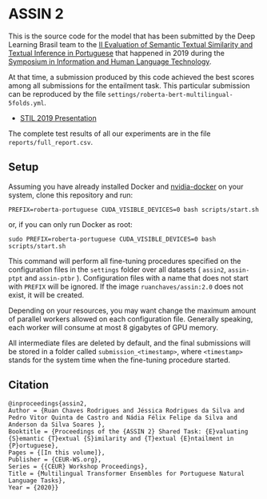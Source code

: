 ASSIN 2
=================

This is the source code for the model that has been submitted by the Deep Learning Brasil team to the 
[II Evaluation of Semantic Textual Similarity and Textual Inference in Portuguese](https://sites.google.com/view/assin2/english) 
that happened in 2019 during the [Symposium in Information and Human Language Technology](http://comissoes.sbc.org.br/ce-pln/stil2019/).

At that time, a submission produced by this code achieved the best scores among all submissions for the entailment task. This particular submission can be reproduced by the file `settings/roberta-bert-multilingual-5folds.yml`. 

* [STIL 2019 Presentation](https://github.com/ruanchaves/assin/blob/master/STIL2019_presentation.pdf)

The complete test results of all our experiments are in the file `reports/full_report.csv`. 

## Setup

Assuming you have already installed Docker and [nvidia-docker](https://github.com/NVIDIA/nvidia-docker) on your system, clone this repository and run:

```
PREFIX=roberta-portuguese CUDA_VISIBLE_DEVICES=0 bash scripts/start.sh
```

or, if you can only run Docker as root:

```
sudo PREFIX=roberta-portuguese CUDA_VISIBLE_DEVICES=0 bash scripts/start.sh
```

This command will perform all fine-tuning procedures specified on the configuration files in the `settings` folder over all datasets ( `assin2`, `assin-ptpt` and `assin-ptbr` ). Configuration files with a name that does not start with `PREFIX` will be ignored. If the image `ruanchaves/assin:2.0` does not exist, it will be created.

Depending on your resources, you may want change the maximum amount of parallel workers allowed on each configuration file. Generally speaking, each worker will consume at most 8 gigabytes of GPU memory.

All intermediate files are deleted by default, and the final submissions will be stored in a folder called `submission_<timestamp>`, where `<timestamp>` stands for the system time when the fine-tuning procedure started.

## Citation

```
@inproceedings{assin2,
Author = {Ruan Chaves Rodrigues and Jéssica Rodrigues da Silva and Pedro Vitor Quinta de Castro and Nádia Félix Felipe da Silva and Anderson da Silva Soares },
Booktitle = {Proceedings of the {ASSIN 2} Shared Task: {E}valuating {S}emantic {T}extual {S}imilarity and {T}extual {E}ntailment in {P}ortuguese},
Pages = {[In this volume]},
Publisher = {CEUR-WS.org},
Series = {{CEUR} Workshop Proceedings},
Title = {Multilingual Transformer Ensembles for Portuguese Natural Language Tasks},
Year = {2020}}
```